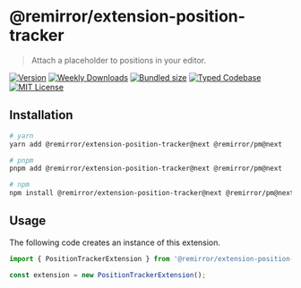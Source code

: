 # @remirror/extension-position-tracker

> Attach a placeholder to positions in your editor.

[![Version][version]][npm] [![Weekly Downloads][downloads-badge]][npm] [![Bundled size][size-badge]][size] [![Typed Codebase][typescript]](#) [![MIT License][license]](#)

[version]: https://flat.badgen.net/npm/v/@remirror/extension-position-tracker/next
[npm]: https://npmjs.com/package/@remirror/extension-position-tracker/v/next
[license]: https://flat.badgen.net/badge/license/MIT/purple
[size]: https://bundlephobia.com/result?p=@remirror/extension-position-tracker@next
[size-badge]: https://flat.badgen.net/bundlephobia/minzip/@remirror/extension-position-tracker
[typescript]: https://flat.badgen.net/badge/icon/TypeScript?icon=typescript&label
[downloads-badge]: https://badgen.net/npm/dw/@remirror/extension-position-tracker/red?icon=npm

## Installation

```bash
# yarn
yarn add @remirror/extension-position-tracker@next @remirror/pm@next

# pnpm
pnpm add @remirror/extension-position-tracker@next @remirror/pm@next

# npm
npm install @remirror/extension-position-tracker@next @remirror/pm@next
```

## Usage

The following code creates an instance of this extension.

```ts
import { PositionTrackerExtension } from '@remirror/extension-position-tracker';

const extension = new PositionTrackerExtension();
```
